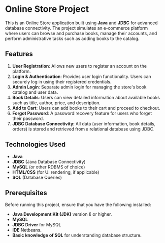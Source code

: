 # Online Store Project

This is an Online Store application built using **Java** and **JDBC** for advanced database connectivity. The project simulates an e-commerce platform where users can browse and purchase books, manage their accounts, and perform administrative tasks such as adding books to the catalog. 

## Features

1. **User Registration**: Allows new users to register an account on the platform.
2. **Login & Authentication**: Provides user login functionality. Users can securely log in using their registered credentials.
3. **Admin Login**: Separate admin login for managing the store's book catalog and user data.
4. **Book Details**: Users can view detailed information about available books such as title, author, price, and description.
5. **Add to Cart**: Users can add books to their cart and proceed to checkout.
6. **Forgot Password**: A password recovery feature for users who forget their password.
7. **JDBC Database Connectivity**: All data (user information, book details, orders) is stored and retrieved from a relational database using JDBC.

## Technologies Used

- **Java**
- **JDBC** (Java Database Connectivity)
- **MySQL** (or other RDBMS of choice)
- **HTML/CSS** (for UI rendering, if applicable)
- **SQL** (Database Queries)

## Prerequisites

Before running this project, ensure that you have the following installed:

- **Java Development Kit (JDK)** version 8 or higher.
- **MySQL** 
- **JDBC Driver** for MySQL 
- **IDE** Netbeans.
- **Basic knowledge of SQL** for understanding database structure.



